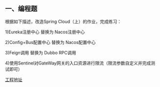 ## 一、编程题

根据如下描述，改造Spring Cloud（上）的作业，完成练习：

1)Eureka注册中心  替换为  Nacos注册中心

2)Config+Bus配置中心  替换为 Nacos配置中心

3)Feign调用 替换为 Dubbo RPC调用

4)使用Sentinel对GateWay网关的入口资源进行限流（限流参数自定义并完成测试即可）   

[工程地址](https://github.com/decaMinCow/homework/tree/master/Step11/spring-cloud-login-practice/parent) 